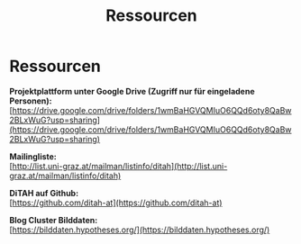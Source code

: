 ﻿---
layout: page
title: Ressourcen
hero_height: is-small
permalink: /ressourcen/
---

# Ressourcen

**Projektplattform unter Google Drive (Zugriff nur für eingeladene Personen):**  
[https://drive.google.com/drive/folders/1wmBaHGVQMIuO6QQd6oty8QaBw2BLxWuG?usp=sharing](https://drive.google.com/drive/folders/1wmBaHGVQMIuO6QQd6oty8QaBw2BLxWuG?usp=sharing)

**Mailingliste:**  
[http://list.uni-graz.at/mailman/listinfo/ditah](http://list.uni-graz.at/mailman/listinfo/ditah)

**DiTAH auf Github:**  
[https://github.com/ditah-at](https://github.com/ditah-at)

**Blog Cluster Bilddaten:**    
[https://bilddaten.hypotheses.org/](https://bilddaten.hypotheses.org/)
